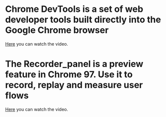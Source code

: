 # Chrome DevTools is a set of web developer tools built directly into the Google Chrome browser
[Here](https://drive.google.com/file/d/1FC-LaVo9yLqJsi_jINlz8zmje3FHbVsi/view?usp=sharing)
you can watch the video.

# The Recorder_panel is a preview feature in Chrome 97. Use it to record, replay and measure user flows
[Here](https://drive.google.com/file/d/1DLQ098l168OSWe5yuX28HRu6ZIdcVQrE/view?usp=sharing)
you can watch the video.
